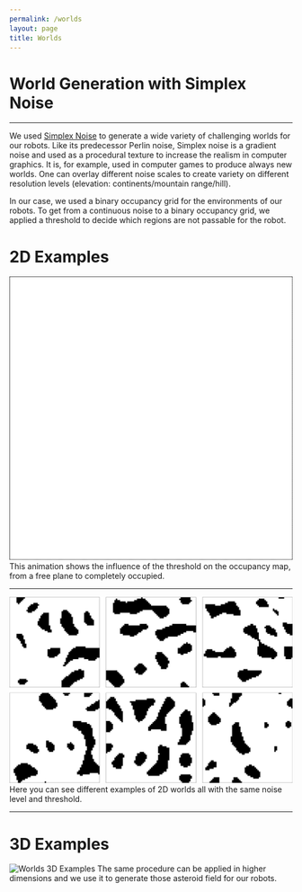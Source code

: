 ```yaml
---
permalink: /worlds
layout: page
title: Worlds
---
```


# World Generation with Simplex Noise
---
We used [Simplex Noise](https://en.wikipedia.org/wiki/Simplex_noise) to generate a wide variety of challenging worlds for our robots.
Like its predecessor Perlin noise, Simplex noise is a gradient noise and used as a procedural texture to increase the realism in computer graphics.
It is, for example, used in computer games to produce always new worlds. 
One can overlay different noise scales to create variety on different resolution levels (elevation: continents/mountain range/hill).

In our case, we used a binary occupancy grid for the environments of our robots. 
To get from a continuous noise to a binary occupancy grid, we applied a threshold to decide which regions are not passable for the robot.

# 2D Examples
![Worlds 2D Threshold](../assets/imgs/worlds_examples_2d.gif)
This animation shows the influence of the threshold on the occupancy map, from a free plane to completely occupied.

---

![Worlds 2D Examples](../assets/imgs/worlds_examples_2d.png)
Here you can see different examples of 2D worlds all with the same noise level and threshold.

---
# 3D Examples
![Worlds 3D Examples](../assets/imgs/worlds_examples_3d.gif)
The same procedure can be applied in higher dimensions and we use it to generate those asteroid field for our robots.
